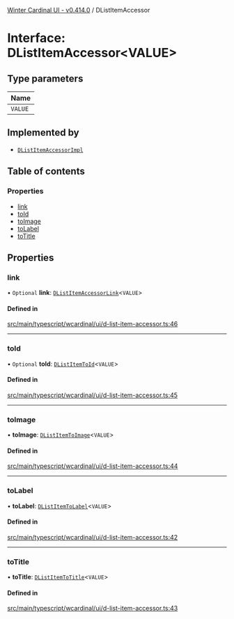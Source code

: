 [Winter Cardinal UI - v0.414.0](../index.md) / DListItemAccessor

# Interface: DListItemAccessor\<VALUE\>

## Type parameters

| Name |
| :------ |
| `VALUE` |

## Implemented by

- [`DListItemAccessorImpl`](../classes/DListItemAccessorImpl.md)

## Table of contents

### Properties

- [link](DListItemAccessor.md#link)
- [toId](DListItemAccessor.md#toid)
- [toImage](DListItemAccessor.md#toimage)
- [toLabel](DListItemAccessor.md#tolabel)
- [toTitle](DListItemAccessor.md#totitle)

## Properties

### link

• `Optional` **link**: [`DListItemAccessorLink`](DListItemAccessorLink.md)\<`VALUE`\>

#### Defined in

[src/main/typescript/wcardinal/ui/d-list-item-accessor.ts:46](https://github.com/winter-cardinal/winter-cardinal-ui/blob/v0.414.0/src/main/typescript/wcardinal/ui/d-list-item-accessor.ts#L46)

___

### toId

• `Optional` **toId**: [`DListItemToId`](../index.md#dlistitemtoid)\<`VALUE`\>

#### Defined in

[src/main/typescript/wcardinal/ui/d-list-item-accessor.ts:45](https://github.com/winter-cardinal/winter-cardinal-ui/blob/v0.414.0/src/main/typescript/wcardinal/ui/d-list-item-accessor.ts#L45)

___

### toImage

• **toImage**: [`DListItemToImage`](../index.md#dlistitemtoimage)\<`VALUE`\>

#### Defined in

[src/main/typescript/wcardinal/ui/d-list-item-accessor.ts:44](https://github.com/winter-cardinal/winter-cardinal-ui/blob/v0.414.0/src/main/typescript/wcardinal/ui/d-list-item-accessor.ts#L44)

___

### toLabel

• **toLabel**: [`DListItemToLabel`](../index.md#dlistitemtolabel)\<`VALUE`\>

#### Defined in

[src/main/typescript/wcardinal/ui/d-list-item-accessor.ts:42](https://github.com/winter-cardinal/winter-cardinal-ui/blob/v0.414.0/src/main/typescript/wcardinal/ui/d-list-item-accessor.ts#L42)

___

### toTitle

• **toTitle**: [`DListItemToTitle`](../index.md#dlistitemtotitle)\<`VALUE`\>

#### Defined in

[src/main/typescript/wcardinal/ui/d-list-item-accessor.ts:43](https://github.com/winter-cardinal/winter-cardinal-ui/blob/v0.414.0/src/main/typescript/wcardinal/ui/d-list-item-accessor.ts#L43)
